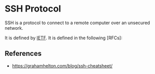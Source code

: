 # SSH Protocol

SSH is a protocol to connect to a remote computer over an unsecured network.

It is defined by [IETF](ietf/ietf). It is defined in the following [RFCs]:

## References

- https://grahamhelton.com/blog/ssh-cheatsheet/
